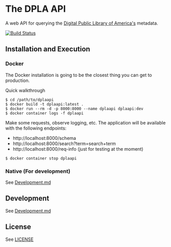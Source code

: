 # The DPLA API

A web API for querying the
[Digital Public Library of America's](https://dp.la/) metadata.

[![Build Status](https://travis-ci.org/dpla/dplaapi.svg?branch=stable)](https://travis-ci.org/dpla/dplaapi)

## Installation and Execution

### Docker

The Docker installation is going to be the closest thing you can get to
production.

Quick walkthrough

```
$ cd /path/to/dplaapi
$ docker build -t dplaapi:latest .
$ docker run --rm -d -p 8000:8000 --name dplaapi dplaapi:dev
$ docker container logs -f dplaapi
```

Make some requests, observe logging, etc.
The application will be available with the following endpoints:

* http://localhost:8000/schema
* http://localhost:8000/search?term=search+term
* http://localhost:8000/req-info  (just for testing at the moment)

```
$ docker container stop dplaapi
```

### Native (For development)

See [Development.md](./Development.md)

## Development

See [Development.md](./Development.md)

## License

See [LICENSE](./LICENSE)
